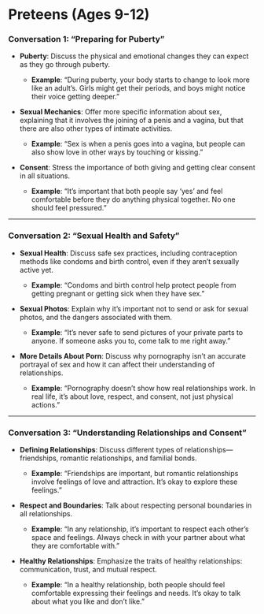 # Preteens (Ages 9-12)

### **Conversation 1: “Preparing for Puberty”**
- **Puberty**: Discuss the physical and emotional changes they can expect as they go through puberty.
  - **Example**: “During puberty, your body starts to change to look more like an adult’s. Girls might get their periods, and boys might notice their voice getting deeper.”

- **Sexual Mechanics**: Offer more specific information about sex, explaining that it involves the joining of a penis and a vagina, but that there are also other types of intimate activities.
  - **Example**: “Sex is when a penis goes into a vagina, but people can also show love in other ways by touching or kissing.”

- **Consent**: Stress the importance of both giving and getting clear consent in all situations.
  - **Example**: “It’s important that both people say ‘yes’ and feel comfortable before they do anything physical together. No one should feel pressured.”

---

### **Conversation 2: “Sexual Health and Safety”**
- **Sexual Health**: Discuss safe sex practices, including contraception methods like condoms and birth control, even if they aren’t sexually active yet.
  - **Example**: “Condoms and birth control help protect people from getting pregnant or getting sick when they have sex.”

- **Sexual Photos**: Explain why it’s important not to send or ask for sexual photos, and the dangers associated with them.
  - **Example**: “It’s never safe to send pictures of your private parts to anyone. If someone asks you to, come talk to me right away.”

- **More Details About Porn**: Discuss why pornography isn’t an accurate portrayal of sex and how it can affect their understanding of relationships.
  - **Example**: “Pornography doesn’t show how real relationships work. In real life, it’s about love, respect, and consent, not just physical actions.”

---

### **Conversation 3: “Understanding Relationships and Consent”**
- **Defining Relationships**: Discuss different types of relationships—friendships, romantic relationships, and familial bonds.
  - **Example**: “Friendships are important, but romantic relationships involve feelings of love and attraction. It’s okay to explore these feelings.”

- **Respect and Boundaries**: Talk about respecting personal boundaries in all relationships.
  - **Example**: “In any relationship, it’s important to respect each other’s space and feelings. Always check in with your partner about what they are comfortable with.”

- **Healthy Relationships**: Emphasize the traits of healthy relationships: communication, trust, and mutual respect.
  - **Example**: “In a healthy relationship, both people should feel comfortable expressing their feelings and needs. It’s okay to talk about what you like and don’t like.”
